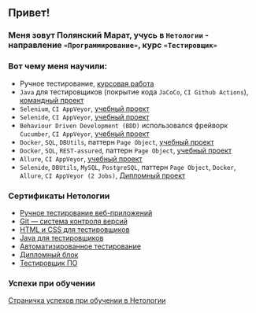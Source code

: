 ## Привет!
### Меня зовут Полянский Марат, учусь в `Нетологии` - направление `«Программирование»`, курс `«Тестировщик»` 
### Вот чему меня научили:
- Ручное тестирование, [курсовая работа](https://github.com/MaratGP1967/Manual-testing)
- `Java` для тестировщиков (покрытие кода `JaCoCo`, `CI Github Actions`), [командный проект](https://github.com/MaratGP1967/javaqa-team-diplom)
- `Selenium`, `CI AppVeyor`, [учебный проект](https://github.com/MaratGP1967/CardOrder)
- `Selenide`, `CI AppVeyor`, [учебный проект](https://github.com/MaratGP1967/DeliveryCards)
- `Behaviour Driven Development (BDD)` использовался фрейворк `Cucumber`, `CI AppVeyor`, [учебный проект](https://github.com/MaratGP1967/BDD)
- `Docker`, `SQL`, `DBUtils`, паттерн `Page Object`, [учебный проект](https://github.com/MaratGP1967/DeadlineSoon)
- `Docker`, `SQL`, `REST-assured`, паттерн `Page Object`, [учебный проект](https://github.com/MaratGP1967/DeadlineSoonREST)
- `Allure`, `CI AppVeyor`, [учебный проект](https://github.com/MaratGP1967/DeliveryCardsPatternsAllur)
- `Selenide`, `DBUtils`, `MySQL`, `PostgreSQL`, паттерн `Page Object`, `Docker`, `Allure`, `CI AppVeyor (2 Jobs)`, [Дипломный проект](https://github.com/MaratGP1967/Diploma_PMG)


### Сертификаты Нетологии
- [Ручное тестирование веб-приложений](https://github.com/MaratGP1967/Certificates/blob/main/1_%D0%A0%D1%83%D1%87%D0%BD%D0%BE%D0%B5.pdf)
- [Git — система контроля версий](https://github.com/MaratGP1967/Certificates/blob/main/2_Git.pdf)
- [HTML и CSS для тестировщиков](https://github.com/MaratGP1967/Certificates/blob/main/3_HTML_%D0%B8_CSS.pdf)
- [Java для тестировщиков](https://github.com/MaratGP1967/Certificates/blob/main/4_Java.pdf)
- [Автоматизированное тестирование](https://github.com/MaratGP1967/Certificates/blob/main/5_%D0%90%D0%B2%D1%82%D0%BE.pdf)
- [Дипломный блок](https://github.com/MaratGP1967/Certificates/blob/main/6_Diplom.png)
- [Тестировщик ПО](https://github.com/MaratGP1967/Certificates/blob/main/7_Test.pdf)

### Успехи при обучении
[Страничка успехов при обучении в Нетологии](https://netolo.gy/uYr)



<!--
**MaratGP1967/MaratGP1967** is a ✨ _special_ ✨ repository because its `README.md` (this file) appears on your GitHub profile.

Here are some ideas to get you started:

- 🔭 I’m currently working on ...
- 🌱 I’m currently learning ...
- 👯 I’m looking to collaborate on ...
- 🤔 I’m looking for help with ...
- 💬 Ask me about ...
- 📫 How to reach me: ...
- 😄 Pronouns: ...
- ⚡ Fun fact: ...
-->
